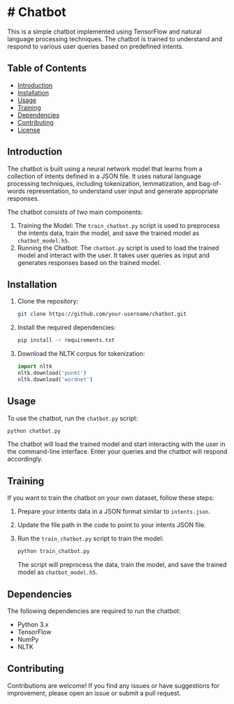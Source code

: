 
# # Chatbot

This is a simple chatbot implemented using TensorFlow and natural language processing techniques. The chatbot is trained to understand and respond to various user queries based on predefined intents.

## Table of Contents

- [Introduction](#introduction)
- [Installation](#installation)
- [Usage](#usage)
- [Training](#training)
- [Dependencies](#dependencies)
- [Contributing](#contributing)
- [License](#license)

## Introduction

The chatbot is built using a neural network model that learns from a collection of intents defined in a JSON file. It uses natural language processing techniques, including tokenization, lemmatization, and bag-of-words representation, to understand user input and generate appropriate responses.

The chatbot consists of two main components:
1. Training the Model: The `train_chatbot.py` script is used to preprocess the intents data, train the model, and save the trained model as `chatbot_model.h5`.
2. Running the Chatbot: The `chatbot.py` script is used to load the trained model and interact with the user. It takes user queries as input and generates responses based on the trained model.

## Installation

1. Clone the repository:
   ```bash
   git clone https://github.com/your-username/chatbot.git
   ```

2. Install the required dependencies:
   ```bash
   pip install -r requirements.txt
   ```

3. Download the NLTK corpus for tokenization:
   ```python
   import nltk
   nltk.download('punkt')
   nltk.download('wordnet')
   ```

## Usage

To use the chatbot, run the `chatbot.py` script:
```bash
python chatbot.py
```

The chatbot will load the trained model and start interacting with the user in the command-line interface. Enter your queries and the chatbot will respond accordingly.

## Training

If you want to train the chatbot on your own dataset, follow these steps:

1. Prepare your intents data in a JSON format similar to `intents.json`.

2. Update the file path in the code to point to your intents JSON file.

3. Run the `train_chatbot.py` script to train the model:
   ```bash
   python train_chatbot.py
   ```

   The script will preprocess the data, train the model, and save the trained model as `chatbot_model.h5`.

## Dependencies

The following dependencies are required to run the chatbot:

- Python 3.x
- TensorFlow
- NumPy
- NLTK

## Contributing

Contributions are welcome! If you find any issues or have suggestions for improvement, please open an issue or submit a pull request.
